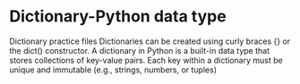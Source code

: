 # Dictionary-Python data type
Dictionary practice files
Dictionaries can be created using curly braces {} or the dict() constructor.
A dictionary in Python is a built-in data type that stores collections of key-value pairs. Each key within a dictionary must be unique and immutable (e.g., strings, numbers, or tuples)

